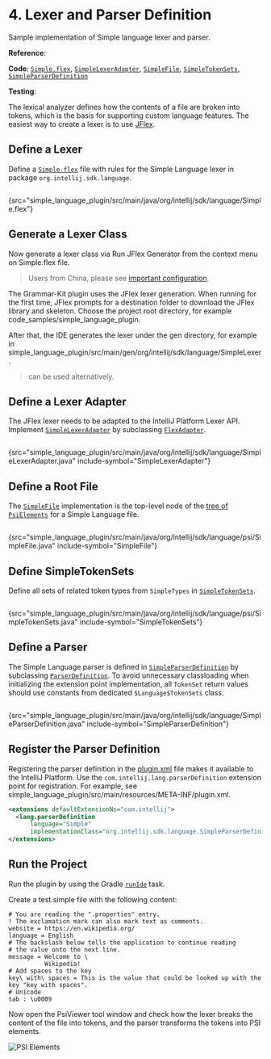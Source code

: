 # 4. Lexer and Parser Definition

<!-- Copyright 2000-2023 JetBrains s.r.o. and contributors. Use of this source code is governed by the Apache 2.0 license. -->

<link-summary>Sample implementation of Simple language lexer and parser.</link-summary>

<tldr>

**Reference**: [](implementing_lexer.md)

**Code**: [`Simple.flex`](%gh-sdk-samples%/simple_language_plugin/src/main/java/org/intellij/sdk/language/Simple.flex),
[`SimpleLexerAdapter`](%gh-sdk-samples%/simple_language_plugin/src/main/java/org/intellij/sdk/language/SimpleLexerAdapter.java),
[`SimpleFile`](%gh-sdk-samples%/simple_language_plugin/src/main/java/org/intellij/sdk/language/psi/SimpleFile.java),
[`SimpleTokenSets`](%gh-sdk-samples%/simple_language_plugin/src/main/java/org/intellij/sdk/language/psi/SimpleTokenSets.java),
[`SimpleParserDefinition`](%gh-sdk-samples%/simple_language_plugin/src/main/java/org/intellij/sdk/language/SimpleParserDefinition.java)

**Testing**: [](parsing_test.md)

</tldr>

<include from="language_and_filetype.md" element-id="custom_language_tutorial_header"></include>

The lexical analyzer defines how the contents of a file are broken into tokens, which is the basis for supporting custom language features.
The easiest way to create a lexer is to use [JFlex](https://jflex.de/).

## Define a Lexer

Define a [`Simple.flex`](%gh-sdk-samples%/simple_language_plugin/src/main/java/org/intellij/sdk/language/Simple.flex) file with rules for the Simple Language lexer in package `org.intellij.sdk.language`.

```java
```
{src="simple_language_plugin/src/main/java/org/intellij/sdk/language/Simple.flex"}

## Generate a Lexer Class

Now generate a lexer class via <ui-path>Run JFlex Generator</ui-path> from the context menu on <path>Simple.flex</path> file.

> Users from China, please see [important configuration](https://github.com/JetBrains/Grammar-Kit/issues/300#issuecomment-1476498645).

The Grammar-Kit plugin uses the JFlex lexer generation.
When running for the first time, JFlex prompts for a destination folder to download the JFlex library and skeleton.
Choose the project root directory, for example <path>code_samples/simple_language_plugin</path>.

After that, the IDE generates the lexer under the <path>gen</path> directory, for example in <path>simple_language_plugin/src/main/gen/org/intellij/sdk/language/SimpleLexer</path>.

> [](tools_gradle_grammar_kit_plugin.md) can be used alternatively.
>

## Define a Lexer Adapter

The JFlex lexer needs to be adapted to the IntelliJ Platform Lexer API.
Implement [`SimpleLexerAdapter`](%gh-sdk-samples%/simple_language_plugin/src/main/java/org/intellij/sdk/language/SimpleLexerAdapter.java) by subclassing [`FlexAdapter`](%gh-ic%/platform/core-api/src/com/intellij/lexer/FlexAdapter.java).

```java
```
{src="simple_language_plugin/src/main/java/org/intellij/sdk/language/SimpleLexerAdapter.java" include-symbol="SimpleLexerAdapter"}

## Define a Root File

The [`SimpleFile`](%gh-sdk-samples%/simple_language_plugin/src/main/java/org/intellij/sdk/language/psi/SimpleFile.java) implementation is the top-level node of the [tree of `PsiElements`](implementing_parser_and_psi.md) for a Simple Language file.

```java
```
{src="simple_language_plugin/src/main/java/org/intellij/sdk/language/psi/SimpleFile.java" include-symbol="SimpleFile"}

## Define SimpleTokenSets

Define all sets of related token types from `SimpleTypes` in [`SimpleTokenSets`](%gh-sdk-samples%/simple_language_plugin/src/main/java/org/intellij/sdk/language/psi/SimpleTokenSets.java).

```java

```
{src="simple_language_plugin/src/main/java/org/intellij/sdk/language/psi/SimpleTokenSets.java" include-symbol="SimpleTokenSets"}

## Define a Parser

The Simple Language parser is defined in [`SimpleParserDefinition`](%gh-sdk-samples%/simple_language_plugin/src/main/java/org/intellij/sdk/language/SimpleParserDefinition.java) by subclassing [`ParserDefinition`](%gh-ic%/platform/core-api/src/com/intellij/lang/ParserDefinition.java).
To avoid unnecessary classloading when initializing the extension point implementation, all `TokenSet` return values should use constants from dedicated `$Language$TokenSets` class.

```java
```
{src="simple_language_plugin/src/main/java/org/intellij/sdk/language/SimpleParserDefinition.java" include-symbol="SimpleParserDefinition"}

## Register the Parser Definition

Registering the parser definition in the <path>[plugin.xml](plugin_configuration_file.md)</path> file makes it available to the IntelliJ Platform.
Use the `com.intellij.lang.parserDefinition` extension point for registration.
For example, see <path>simple_language_plugin/src/main/resources/META-INF/plugin.xml</path>.

```xml
<extensions defaultExtensionNs="com.intellij">
  <lang.parserDefinition
      language="Simple"
      implementationClass="org.intellij.sdk.language.SimpleParserDefinition"/>
</extensions>
```

## Run the Project

Run the plugin by using the Gradle [`runIde`](creating_plugin_project.md#使用runIde-Gradle任务运行插件) task.

Create a <path>test.simple</path>  file with the following content:

```text
# You are reading the ".properties" entry.
! The exclamation mark can also mark text as comments.
website = https://en.wikipedia.org/
language = English
# The backslash below tells the application to continue reading
# the value onto the next line.
message = Welcome to \
          Wikipedia!
# Add spaces to the key
key\ with\ spaces = This is the value that could be looked up with the key "key with spaces".
# Unicode
tab : \u0009
```

Now open the <control>PsiViewer</control> tool window and check how the lexer breaks the content of the file into tokens, and the parser transforms the tokens into PSI elements.

![PSI Elements](psi_elements.png)
